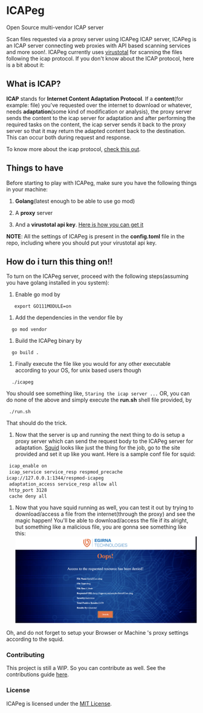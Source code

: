 # ICAPeg
Open Source multi-vendor ICAP server

Scan files requested via a proxy server using ICAPeg ICAP server, ICAPeg is an ICAP server connecting web proxies with API based scanning services and more soon!. ICAPeg currently uses [virustotal](https://www.virustotal.com/gui/home/upload) for scanning the files following the icap protocol. If you don't know about the ICAP protocol, here is a bit about it:

## What is ICAP?

**ICAP** stands for **Internet Content Adaptation Protocol**. If a **content**(for example: file) you've requested over the internet
to download or whatever, needs **adaptation**(some kind of modification or analysis), the proxy server sends the content to the icap server for adaptation and after performing the required tasks on the content, the icap server sends it back to the proxy server so that it may return the adapted content back to the destination. This can occur both during request and response.

To know more about the icap protocol, [check this out](https://tools.ietf.org/html/rfc3507).

## Things to have

Before starting to play with ICAPeg, make sure you have the following things in your machine:

1. **Golang**(latest enough to be able to use go mod)

1. A **proxy** server

1. And a **virustotal api key**. [Here is how you can get it](VIRUSTOTALAPI.md)

**NOTE**: All the settings of ICAPeg is present in the **config.toml** file in the repo, including where you should put your virustotal api key.

## How do i turn this thing on!!

To turn on the ICAPeg server, proceed with the following steps(assuming you have golang installed in you system):

1. Enable go mod by
 ```
    export GO111MODULE=on

 ```

1. Add the dependencies in the vendor file by
 ```
   go mod vendor

 ```

1. Build the ICAPeg binary  by
  ```
    go build .

  ```

1. Finally execute the file like you would for any other executable according to your OS, for unix based users though
  ```
    ./icapeg

  ```
   You should see something like, ```Staring the icap server ...```
OR, you can do none of the above and simply execute the **run.sh** shell file provided, by
 ```
  ./run.sh
```
That should do the trick.

1. Now that the server is up and running the next thing to do is setup a proxy server which can send the request body to the ICAPeg server for adaptation. [Squid](http://www.squid-cache.org/) looks like just the thing for the job, go to the site provided and set it up like you want. Here is a sample conf file for squid:
 ```
  icap_enable on
  icap_service service_resp respmod_precache icap://127.0.0.1:1344/respmod-icapeg
  adaptation_access service_resp allow all
  http_port 3128
  cache deny all
```

1. Now that you have squid running as well, you can test it out by trying to download/access a file from the internet(through the proxy) and see the magic happen! You'll be able to download/access the file if its alright, but something like a malicious file, you are gonna see something like this:
![error_page](img/error_page.png)

Oh, and do not forget to setup your Browser or Machine 's  proxy settings according to the squid.


### Contributing

This project is still a WIP. So you can contribute as well. See the contributions guide [here](CONTRIBUTING.md).

### License

ICAPeg is licensed under the [MIT License](LICENSE).
